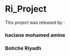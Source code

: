 # Ri_Project

This project was released by : 
<h3>haciane mohamed amine</h3>
<h3>Botiche Riyadh</h3>